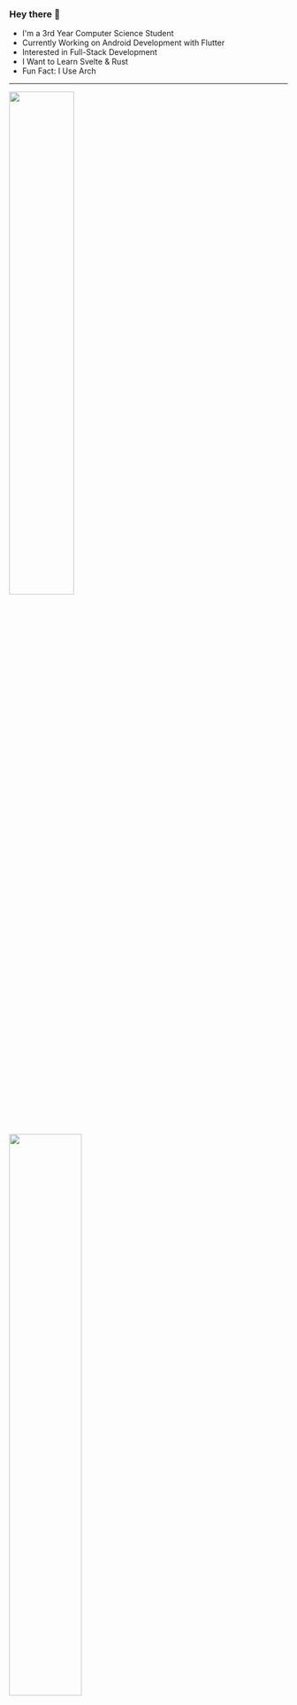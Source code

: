 ### Hey there 👋
- I'm a 3rd Year Computer Science Student
- Currently Working on Android Development with Flutter
- Interested in Full-Stack Development
- I Want to Learn Svelte & Rust
- Fun Fact: I Use Arch

<hr/>

<a href="https://github.com/Darshil-P">
  <img width="48.25%" src="https://github-readme-stats.vercel.app/api?username=darshil-p&count_private=true&hide=issues&show_icons=true&hide_title=true&rank_icon=github&hide_border=true&theme=tokyonight"/>
</a>

<a href="https://github.com/Darshil-P">
  <img width="51%" src="https://github-readme-stats.vercel.app/api/top-langs/?username=darshil-p&count_private=true&layout=compact&hide_title=true&size_weight=0.5&count_weight=0.5&hide_border=true&theme=tokyonight"/>
</a>

<hr>

<a href="https://github.com/Darshil-P/good-game">
		<img width="49.75%" src="https://github-readme-stats.vercel.app/api/pin/?username=darshil-p&repo=good-game&theme=tokyonight&hide_border=true"/>
</a>

<hr>

<a href="https://github.com/Darshil-P">
	<img width="100%" src="https://github-readme-activity-graph.vercel.app/graph?username=Darshil-P&custom_title=Contribution%20Graph&radius=8&area=true&height=300&hide_border=true&theme=tokyo-night"/>
</a>
